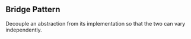 ## Bridge Pattern ##
Decouple an abstraction from its implementation so that the two can vary independently.
